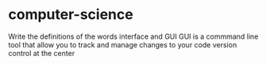 # computer-science
Write the definitions of the words interface and GUI
GUI is a commmand line tool that allow you to track and manage changes to your code version control at the center
